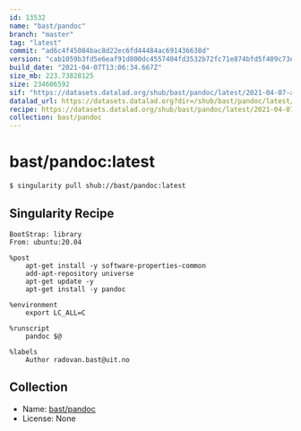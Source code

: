 ```yaml
---
id: 13532
name: "bast/pandoc"
branch: "master"
tag: "latest"
commit: "ad6c4f45084bac8d22ec6fd44484ac691436638d"
version: "cab1059b3fd5e6eaf91d800dc4557404fd3532b72fc71e874bfd5f409c73e34b"
build_date: "2021-04-07T13:06:34.667Z"
size_mb: 223.73828125
size: 234606592
sif: "https://datasets.datalad.org/shub/bast/pandoc/latest/2021-04-07-ad6c4f45-cab1059b/cab1059b3fd5e6eaf91d800dc4557404fd3532b72fc71e874bfd5f409c73e34b.sif"
datalad_url: https://datasets.datalad.org?dir=/shub/bast/pandoc/latest/2021-04-07-ad6c4f45-cab1059b/
recipe: https://datasets.datalad.org/shub/bast/pandoc/latest/2021-04-07-ad6c4f45-cab1059b/Singularity
collection: bast/pandoc
---
```


# bast/pandoc:latest

```bash
$ singularity pull shub://bast/pandoc:latest
```

## Singularity Recipe

```singularity
BootStrap: library
From: ubuntu:20.04

%post
    apt-get install -y software-properties-common
    add-apt-repository universe
    apt-get update -y
    apt-get install -y pandoc

%environment
    export LC_ALL=C

%runscript
    pandoc $@

%labels
    Author radovan.bast@uit.no
```

## Collection

 - Name: [bast/pandoc](https://github.com/bast/pandoc)
 - License: None

